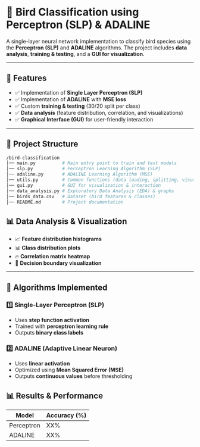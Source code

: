 # 🦜 Bird Classification using Perceptron (SLP) & ADALINE  

A single-layer neural network implementation to classify bird species using the **Perceptron (SLP)** and **ADALINE** algorithms. The project includes **data analysis**, **training & testing**, and a **GUI for visualization**.  

---

## 🚀 Features  
- ✅ Implementation of **Single Layer Perceptron (SLP)**  
- ✅ Implementation of **ADALINE** with **MSE loss**  
- ✅ Custom **training & testing** (30/20 split per class)  
- ✅ **Data analysis** (feature distribution, correlation, and visualizations)  
- ✅ **Graphical Interface (GUI)** for user-friendly interaction  

---

## 📁 Project Structure  
```bash
/bird-classification
│── main.py          # Main entry point to train and test models
│── slp.py           # Perceptron Learning Algorithm (SLP)
│── adaline.py       # ADALINE Learning Algorithm (MSE)
│── utils.py         # Common functions (data loading, splitting, visualization)
│── gui.py           # GUI for visualization & interaction
│── data_analysis.py # Exploratory Data Analysis (EDA) & graphs
│── birds_data.csv   # Dataset (bird features & classes)
│── README.md        # Project documentation
```

## 📊 Data Analysis & Visualization  
- 📈 **Feature distribution histograms**  
- 📊 **Class distribution plots**  
- 🔥 **Correlation matrix heatmap**  
- 🧩 **Decision boundary visualization**  

---

## 🧠 Algorithms Implemented  

### **1️⃣ Single-Layer Perceptron (SLP)**  
- Uses **step function activation**  
- Trained with **perceptron learning rule**  
- Outputs **binary class labels**  

### **2️⃣ ADALINE (Adaptive Linear Neuron)**  
- Uses **linear activation**  
- Optimized using **Mean Squared Error (MSE)**  
- Outputs **continuous values** before thresholding

## 📊 Results & Performance  

| Model      | Accuracy (%) |
|------------|-------------|
| Perceptron | XX%         |
| ADALINE    | XX%         |



